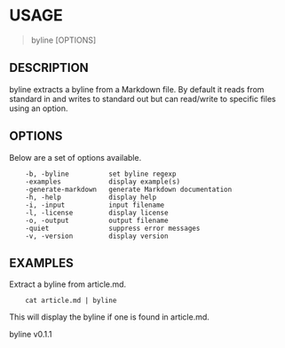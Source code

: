 
# USAGE

>	byline \[OPTIONS\]

## DESCRIPTION


byline extracts a byline from a Markdown file. By default it reads
from standard in and writes to standard out but can read/write
to specific files using an option.


## OPTIONS

Below are a set of options available.

```
    -b, -byline          set byline regexp
    -examples            display example(s)
    -generate-markdown   generate Markdown documentation
    -h, -help            display help
    -i, -input           input filename
    -l, -license         display license
    -o, -output          output filename
    -quiet               suppress error messages
    -v, -version         display version
```


## EXAMPLES


Extract a byline from article.md.

```
    cat article.md | byline
```

This will display the byline if one is found in article.md.


byline v0.1.1

